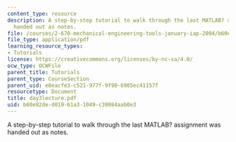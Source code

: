 ```yaml
---
content_type: resource
description: A step-by-step tutorial to walk through the last MATLAB? assignment was
  handed out as notes.
file: /courses/2-670-mechanical-engineering-tools-january-iap-2004/b60e82ded01961a31049c39984aab0e3_day3lecture.pdf
file_type: application/pdf
learning_resource_types:
- Tutorials
license: https://creativecommons.org/licenses/by-nc-sa/4.0/
ocw_type: OCWFile
parent_title: Tutorials
parent_type: CourseSection
parent_uid: e8eacfe3-c521-977f-9f90-6985ec41157f
resourcetype: Document
title: day3lecture.pdf
uid: b60e82de-d019-61a3-1049-c39984aab0e3
---
```

A step-by-step tutorial to walk through the last MATLAB? assignment was handed out as notes.